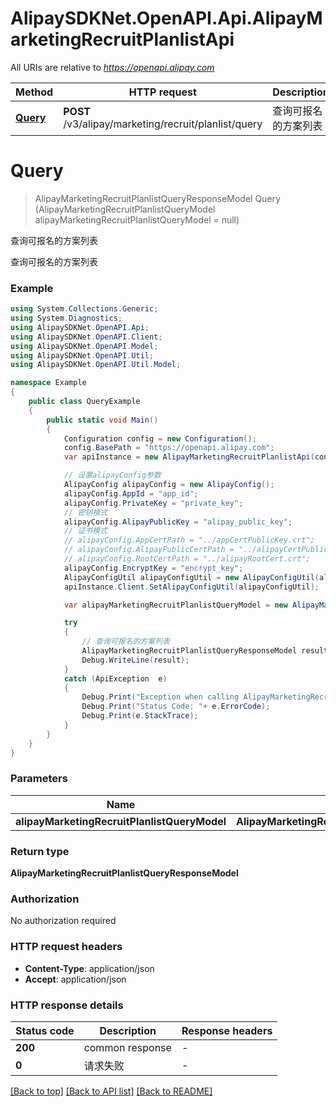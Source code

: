 # AlipaySDKNet.OpenAPI.Api.AlipayMarketingRecruitPlanlistApi

All URIs are relative to *https://openapi.alipay.com*

Method | HTTP request | Description
------------- | ------------- | -------------
[**Query**](AlipayMarketingRecruitPlanlistApi.md#query) | **POST** /v3/alipay/marketing/recruit/planlist/query | 查询可报名的方案列表


<a name="query"></a>
# **Query**
> AlipayMarketingRecruitPlanlistQueryResponseModel Query (AlipayMarketingRecruitPlanlistQueryModel alipayMarketingRecruitPlanlistQueryModel = null)

查询可报名的方案列表

查询可报名的方案列表

### Example
```csharp
using System.Collections.Generic;
using System.Diagnostics;
using AlipaySDKNet.OpenAPI.Api;
using AlipaySDKNet.OpenAPI.Client;
using AlipaySDKNet.OpenAPI.Model;
using AlipaySDKNet.OpenAPI.Util;
using AlipaySDKNet.OpenAPI.Util.Model;

namespace Example
{
    public class QueryExample
    {
        public static void Main()
        {
            Configuration config = new Configuration();
            config.BasePath = "https://openapi.alipay.com";
            var apiInstance = new AlipayMarketingRecruitPlanlistApi(config);

            // 设置alipayConfig参数
            AlipayConfig alipayConfig = new AlipayConfig();
            alipayConfig.AppId = "app_id";
            alipayConfig.PrivateKey = "private_key";
            // 密钥模式
            alipayConfig.AlipayPublicKey = "alipay_public_key";
            // 证书模式
            // alipayConfig.AppCertPath = "../appCertPublicKey.crt";
            // alipayConfig.AlipayPublicCertPath = "../alipayCertPublicKey_RSA2.crt";
            // alipayConfig.RootCertPath = "../alipayRootCert.crt";
            alipayConfig.EncryptKey = "encrypt_key";
            AlipayConfigUtil alipayConfigUtil = new AlipayConfigUtil(alipayConfig);
            apiInstance.Client.SetAlipayConfigUtil(alipayConfigUtil);

            var alipayMarketingRecruitPlanlistQueryModel = new AlipayMarketingRecruitPlanlistQueryModel(); // AlipayMarketingRecruitPlanlistQueryModel |  (optional) 

            try
            {
                // 查询可报名的方案列表
                AlipayMarketingRecruitPlanlistQueryResponseModel result = apiInstance.Query(alipayMarketingRecruitPlanlistQueryModel);
                Debug.WriteLine(result);
            }
            catch (ApiException  e)
            {
                Debug.Print("Exception when calling AlipayMarketingRecruitPlanlistApi.Query: " + e.Message );
                Debug.Print("Status Code: "+ e.ErrorCode);
                Debug.Print(e.StackTrace);
            }
        }
    }
}
```

### Parameters

Name | Type | Description  | Notes
------------- | ------------- | ------------- | -------------
 **alipayMarketingRecruitPlanlistQueryModel** | **AlipayMarketingRecruitPlanlistQueryModel**|  | [optional] 

### Return type

**AlipayMarketingRecruitPlanlistQueryResponseModel**

### Authorization

No authorization required

### HTTP request headers

 - **Content-Type**: application/json
 - **Accept**: application/json


### HTTP response details
| Status code | Description | Response headers |
|-------------|-------------|------------------|
| **200** | common response |  -  |
| **0** | 请求失败 |  -  |

[[Back to top]](#) [[Back to API list]](../README.md#documentation-for-api-endpoints) [[Back to README]](../README.md)

